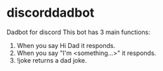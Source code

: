 # discorddadbot
Dadbot for discord
This bot has 3 main functions:

1. When you say Hi Dad it responds.
2. When you say "I'm <something...>" it responds.
3. !joke returns a dad joke.
